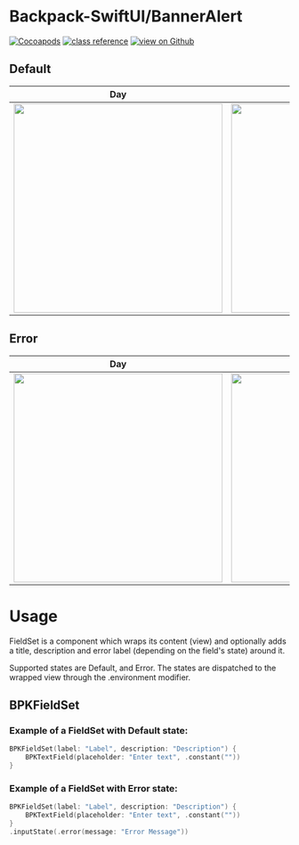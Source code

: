 #  Backpack-SwiftUI/BannerAlert

[![Cocoapods](https://img.shields.io/cocoapods/v/Backpack-SwiftUI.svg?style=flat)](hhttps://cocoapods.org/pods/Backpack-SwiftUI)
[![class reference](https://img.shields.io/badge/Class%20reference-iOS-blue)](https://backpack.github.io/ios/versions/latest/swiftui/Structs/BPKFieldSet.html)
[![view on Github](https://img.shields.io/badge/Source%20code-GitHub-lightgrey)](https://github.com/backpack/ios/tree/main/Backpack-SwiftUI/BPKFieldSet)

## Default

| Day | Night |
| --- | --- |
| <img src="https://raw.githubusercontent.com/backpack/ios/main/screenshots/iPhone-swiftui_field-set___default_lm.png" alt="" width="375" /> |<img src="https://raw.githubusercontent.com/backpack/ios/main/screenshots/iPhone-swiftui_field-set___default_dm.png" alt="" width="375" /> |

## Error

| Day | Night |
| --- | --- |
| <img src="https://raw.githubusercontent.com/backpack/ios/main/screenshots/iPhone-swiftui_field-set___error_lm.png" alt="" width="375" /> |<img src="https://raw.githubusercontent.com/backpack/ios/main/screenshots/iPhone-swiftui_field-set___error_dm.png" alt="" width="375" /> |

# Usage

FieldSet is a component which wraps its content (view) and optionally adds a title, description and error label (depending on the field's state) around it.

Supported states are Default, and Error. The states are dispatched to the wrapped view through the .environment modifier.


## BPKFieldSet

### Example of a FieldSet with Default state:

```swift
BPKFieldSet(label: "Label", description: "Description") {
    BPKTextField(placeholder: "Enter text", .constant(""))
}
```

### Example of a FieldSet with Error state:

```swift
BPKFieldSet(label: "Label", description: "Description") {
    BPKTextField(placeholder: "Enter text", .constant(""))
}
.inputState(.error(message: "Error Message"))
```
